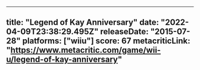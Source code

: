 
---
title: "Legend of Kay Anniversary"
date: "2022-04-09T23:38:29.495Z"
releaseDate: "2015-07-28"
platforms: ["wiiu"]
score: 67
metacriticLink: "https://www.metacritic.com/game/wii-u/legend-of-kay-anniversary"
---
